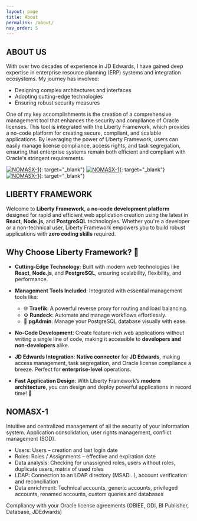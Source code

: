 ```yaml
---
layout: page
title: About
permalink: /about/
nav_order: 5
---
```


## ABOUT US

With over two decades of experience in JD Edwards, I have gained deep expertise in enterprise resource planning (ERP) systems and integration ecosystems. My journey has involved:
- Designing complex architectures and interfaces
- Adopting cutting-edge technologies
- Ensuring robust security measures

One of my key accomplishments is the creation of a comprehensive management tool that enhances the security and compliance of Oracle licenses. This tool is integrated with the Liberty Framework, which provides a no-code platform for creating secure, compliant, and scalable applications. By leveraging the power of Liberty Framework, users can easily manage license compliance, access rights, and task segregation, ensuring that enterprise systems remain both efficient and compliant with Oracle's stringent requirements.
 
[![NOMASX-1](https://docs.nomana-it.fr/assets/about/linkedin.png)](http://www.linkedin.com/in/franck-blettner-72509510){: target="_blank"} 
[![NOMASX-1](https://docs.nomana-it.fr/assets/about/twitter.png)](https://twitter.com/fblettner){: target="_blank"} 
[![NOMASX-1](https://docs.nomana-it.fr/assets/about/github.png)](https://github.com/fblettner){: target="_blank"} 

## LIBERTY FRAMEWORK

Welcome to **Liberty Framework**, a **no-code development platform** designed for rapid and efficient web application creation using the latest in **React**, **Node.js**, and **PostgreSQL** technologies. Whether you're a developer or a non-technical user, Liberty Framework empowers you to build robust applications with **zero coding skills** required.

## Why Choose Liberty Framework? 🤔

- **Cutting-Edge Technology**: Built with modern web technologies like **React**, **Node.js**, and **PostgreSQL**, ensuring scalability, flexibility, and performance.
  
- **Management Tools Included**: Integrated with essential management tools like:
  - 🌐 **Traefik**: A powerful reverse proxy for routing and load balancing.
  - ⚙️ **Rundeck**: Automate and manage workflows effortlessly.
  - 🐘 **pgAdmin**: Manage your PostgreSQL database visually with ease.
  
- **No-Code Development**: Create feature-rich web applications without writing a single line of code, making it accessible to **developers and non-developers** alike.

- **JD Edwards Integration**: **Native connector** for **JD Edwards**, making access management, task segregation, and Oracle license compliance a breeze. Perfect for **enterprise-level** operations.

- **Fast Application Design**: With Liberty Framework’s **modern architecture**, you can design and deploy powerful applications in record time! 🚀

## NOMASX-1

Intuitive and centralized management of all the security of your information system. Application consolidation, user rights management, conflict management (SOD).
* Users: Users – creation and last login date
* Roles: Roles / Assignments –  effective and expiration date
* Data analysis: Checking for unassigned roles, users without roles, duplicate users, matrix of used roles
* LDAP: Connection to an LDAP directory (MSAD…), account verification and reconciliation
* Data enrichment: Technical accounts, generic accounts, privileged accounts, renamed accounts, custom queries and databases

Compliancy with your Oracle license agreements (OBIEE, ODI, BI Publisher, Database, JDEdwards)